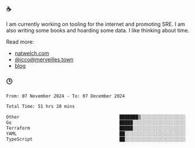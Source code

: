 ### ☕

I am currently working on tooling for the internet and promoting SRE. I am also writing some books and hoarding some data. I like thinking about time. 

Read more:

 - [natwelch.com](https://natwelch.com)
 - [@icco@merveilles.town](https://merveilles.town/@icco)
 - [blog](https://writing.natwelch.com)

### 🕒

<!--START_SECTION:waka-->

```txt
From: 07 November 2024 - To: 07 December 2024

Total Time: 51 hrs 20 mins

Other                                      ███████▒░░░░░░░░░░░░░░░░░   28.70 %
Go                                         █████░░░░░░░░░░░░░░░░░░░░   19.72 %
Terraform                                  █████░░░░░░░░░░░░░░░░░░░░   19.37 %
YAML                                       ██░░░░░░░░░░░░░░░░░░░░░░░   07.47 %
TypeScript                                 ██░░░░░░░░░░░░░░░░░░░░░░░   07.42 %
```

<!--END_SECTION:waka-->
